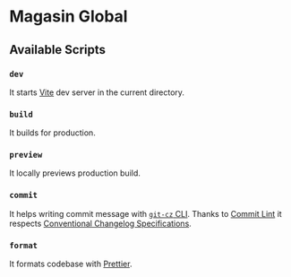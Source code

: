 # Magasin Global

## Available Scripts

### `dev`

It starts [Vite](https://vitejs.dev/) dev server in the current directory.

### `build`

It builds for production.

### `preview`

It locally previews production build.

### `commit`

It helps writing commit message with [`git-cz` CLI](https://github.com/streamich/git-cz). Thanks to [Commit Lint](https://commitlint.js.org/) it respects [Conventional Changelog Specifications](https://www.conventionalcommits.org/).

### `format`

It formats codebase with [Prettier](https://prettier.io/).
